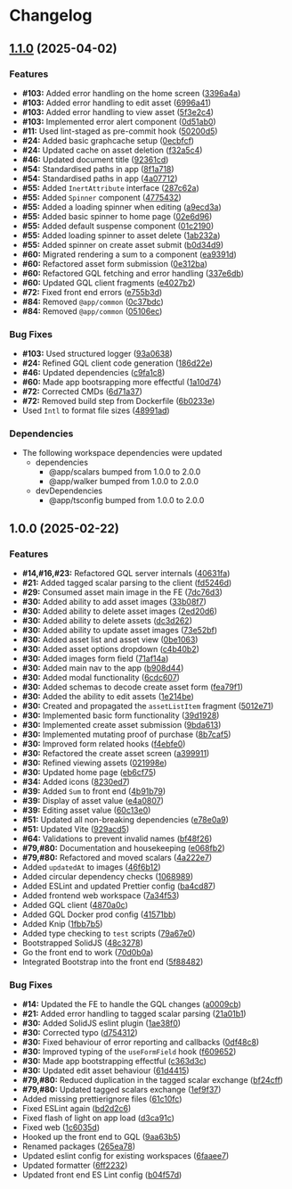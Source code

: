 # Changelog

## [1.1.0](https://github.com/jens1101/asset-register/compare/web-v1.0.0...web-v1.1.0) (2025-04-02)


### Features

* **#103:** Added error handling on the home screen ([3396a4a](https://github.com/jens1101/asset-register/commit/3396a4a97b110b9728936ec494daf26e089febb7))
* **#103:** Added error handling to edit asset ([6996a41](https://github.com/jens1101/asset-register/commit/6996a4175fef10c1e2c26cd19639a2560895458c))
* **#103:** Added error handling to view asset ([5f3e2c4](https://github.com/jens1101/asset-register/commit/5f3e2c43ec9dec94d45273cb8c6d58b41d122e07))
* **#103:** Implemented error alert component ([0d51ab0](https://github.com/jens1101/asset-register/commit/0d51ab0e46d6d562ff3b41fd47e69d29cda34e0a))
* **#11:** Used lint-staged as pre-commit hook ([50200d5](https://github.com/jens1101/asset-register/commit/50200d59a04228a145801baf01f8f833f87a84b1))
* **#24:** Added basic graphcache setup ([0ecbfcf](https://github.com/jens1101/asset-register/commit/0ecbfcfdee115f4aa89b551a82358b164c646dbd))
* **#24:** Updated cache on asset deletion ([f32a5c4](https://github.com/jens1101/asset-register/commit/f32a5c4f57b5526f18f048043efd562d0eced1fc))
* **#46:** Updated document title ([92361cd](https://github.com/jens1101/asset-register/commit/92361cd6a14fbb2b9b2b949924b3cb2cfd789c2f))
* **#54:** Standardised paths in app ([8f1a718](https://github.com/jens1101/asset-register/commit/8f1a7189d4f122ca54ca3bacee9398ea8f748fc4))
* **#54:** Standardised paths in app ([4a07712](https://github.com/jens1101/asset-register/commit/4a07712aa18f5e884a8ac3157fd77c1829ed8349))
* **#55:** Added `InertAttribute` interface ([287c62a](https://github.com/jens1101/asset-register/commit/287c62af83f3cf668f856e2f44dafb2079138730))
* **#55:** Added `Spinner` component ([4775432](https://github.com/jens1101/asset-register/commit/47754325b249f5f84f29af419d99cd30c9a3a44d))
* **#55:** Added a loading spinner when editing ([a9ecd3a](https://github.com/jens1101/asset-register/commit/a9ecd3a0dfcb81e562943966c4cdfe906e8106bc))
* **#55:** Added basic spinner to home page ([02e6d96](https://github.com/jens1101/asset-register/commit/02e6d9673caa15287d02f6d56207991bdfb0bb1f))
* **#55:** Added default suspense component ([01c2190](https://github.com/jens1101/asset-register/commit/01c2190a54a6f2f96f20635762a267395df48ef0))
* **#55:** Added loading spinner to asset delete ([1ab232a](https://github.com/jens1101/asset-register/commit/1ab232a2fe32bea417e5ccdbef2b1cf9f9f8b2aa))
* **#55:** Added spinner on create asset submit ([b0d34d9](https://github.com/jens1101/asset-register/commit/b0d34d9d2867985b879c85bcd313786f9be6cccb))
* **#60:** Migrated rendering a sum to a component ([ea9391d](https://github.com/jens1101/asset-register/commit/ea9391d6d361e689a4ac854ccd5dd7e811d2c5ba))
* **#60:** Refactored asset form submission ([0e312ba](https://github.com/jens1101/asset-register/commit/0e312bac3f0de8d68626bcdcf42d51485181d8c6))
* **#60:** Refactored GQL fetching and error handling ([337e6db](https://github.com/jens1101/asset-register/commit/337e6dbc59180de91455e1d34f8d2459056dfba3))
* **#60:** Updated GQL client fragments ([e4027b2](https://github.com/jens1101/asset-register/commit/e4027b2e00fbc68ef63a076379a33326e9950285))
* **#72:** Fixed front end errors ([e755b3d](https://github.com/jens1101/asset-register/commit/e755b3dc96e215cd5b52faa67ed5284238db3d8f))
* **#84:** Removed `@app/common` ([0c37bdc](https://github.com/jens1101/asset-register/commit/0c37bdc112ee75ea8a3dd5add6ea3be5f9514448))
* **#84:** Removed `@app/common` ([05106ec](https://github.com/jens1101/asset-register/commit/05106ece02a2bb1d87162f51b5cd146ee1934703))


### Bug Fixes

* **#103:** Used structured logger ([93a0638](https://github.com/jens1101/asset-register/commit/93a06385f4188ed851ee8c89846730e605b50a25))
* **#24:** Refined GQL client code generation ([186d22e](https://github.com/jens1101/asset-register/commit/186d22e55758d3148653911897a5fb30397360ef))
* **#46:** Updated dependencies ([c9fa1c8](https://github.com/jens1101/asset-register/commit/c9fa1c80ff73a49f5bfaf65230c5c1c54b844145))
* **#60:** Made app bootsrapping more effectful ([1a10d74](https://github.com/jens1101/asset-register/commit/1a10d7464d8b3a47758a0b259fcb28dd9fe986b7))
* **#72:** Corrected CMDs ([6d71a37](https://github.com/jens1101/asset-register/commit/6d71a37e0f145a5665626c4017f51c35c65a2789))
* **#72:** Removed build step from Dockerfile ([6b0233e](https://github.com/jens1101/asset-register/commit/6b0233e648ffa9402a8028fd8ed37267ed6511aa))
* Used `Intl` to format file sizes ([48991ad](https://github.com/jens1101/asset-register/commit/48991ad3572c324617a13af85c9242362fc46067))


### Dependencies

* The following workspace dependencies were updated
  * dependencies
    * @app/scalars bumped from 1.0.0 to 2.0.0
    * @app/walker bumped from 1.0.0 to 2.0.0
  * devDependencies
    * @app/tsconfig bumped from 1.0.0 to 2.0.0

## 1.0.0 (2025-02-22)


### Features

* **#14,#16,#23:** Refactored GQL server internals ([40631fa](https://github.com/jens1101/asset-register/commit/40631fa1a52bcabca25b71d246315cd550ae0e61))
* **#21:** Added tagged scalar parsing to the client ([fd5246d](https://github.com/jens1101/asset-register/commit/fd5246dd4cbd353d8b6e6175410d3e325ecda607))
* **#29:** Consumed asset main image in the FE ([7dc76d3](https://github.com/jens1101/asset-register/commit/7dc76d3e0644517bfddaa57e9b3eb61906551fc3))
* **#30:** Added ability to add asset images ([33b08f7](https://github.com/jens1101/asset-register/commit/33b08f7675ea1fd252573bfbbaaf10364ae45249))
* **#30:** Added ability to delete asset images ([2ed20d6](https://github.com/jens1101/asset-register/commit/2ed20d62bfa6b81a0d4d7d9554f575cde376c8f4))
* **#30:** Added ability to delete assets ([dc3d262](https://github.com/jens1101/asset-register/commit/dc3d262ea3d833aa8fb28744e44118df7c47d57c))
* **#30:** Added ability to update asset images ([73e52bf](https://github.com/jens1101/asset-register/commit/73e52bfdad295ecc6a6cc6c56f9ac48bd08453ea))
* **#30:** Added asset list and asset view ([0be1063](https://github.com/jens1101/asset-register/commit/0be1063eba0985483d1d4548e2786552b05f2a6b))
* **#30:** Added asset options dropdown ([c4b40b2](https://github.com/jens1101/asset-register/commit/c4b40b23887ca8083b60a21b5af20dd99955a4dd))
* **#30:** Added images form field ([71af14a](https://github.com/jens1101/asset-register/commit/71af14ad63bff459351ff8fdbd18dff9366fd100))
* **#30:** Added main nav to the app ([b908d44](https://github.com/jens1101/asset-register/commit/b908d44ffbb250cff90a393836d41ee5ecfc94c5))
* **#30:** Added modal functionality ([6cdc607](https://github.com/jens1101/asset-register/commit/6cdc607e49d43c7dd4f7c6c357349c8e2e743c0e))
* **#30:** Added schemas to decode create asset form ([fea79f1](https://github.com/jens1101/asset-register/commit/fea79f155fd36917bc0963ecb8fc121d201a1de6))
* **#30:** Added the ability to edit assets ([1e214be](https://github.com/jens1101/asset-register/commit/1e214be4ad315fb15e62f640df5020c769093c5f))
* **#30:** Created and propagated the `assetListItem` fragment ([5012e71](https://github.com/jens1101/asset-register/commit/5012e715f1063299ffcf656a815c2a51a665e519))
* **#30:** Implemented basic form functionality ([39d1928](https://github.com/jens1101/asset-register/commit/39d1928fdf826a97ddfc7abf6d326aef5e8dfec9))
* **#30:** Implemented create asset submission ([9bda613](https://github.com/jens1101/asset-register/commit/9bda613edbc3875d3d95e231b167e05df72196ea))
* **#30:** Implemented mutating proof of purchase ([8b7caf5](https://github.com/jens1101/asset-register/commit/8b7caf5414301ebc3886864c924c03cf5ef6567c))
* **#30:** Improved form related hooks ([f4ebfe0](https://github.com/jens1101/asset-register/commit/f4ebfe043f9f72c0e3e25dd6e87b6e3df332ef8f))
* **#30:** Refactored the create asset screen ([a399911](https://github.com/jens1101/asset-register/commit/a39991163512c66c1f760853426cf9b50bba4422))
* **#30:** Refined viewing assets ([021998e](https://github.com/jens1101/asset-register/commit/021998e330d3c5554637062382380a54cb5ececc))
* **#30:** Updated home page ([eb6cf75](https://github.com/jens1101/asset-register/commit/eb6cf757706292d20f65d4c52fd0025a049aa9ef))
* **#34:** Added icons ([8230ed7](https://github.com/jens1101/asset-register/commit/8230ed7b3df9f3b97bdf0a3e7231d5f069422ddf))
* **#39:** Added `Sum` to front end ([4b91b79](https://github.com/jens1101/asset-register/commit/4b91b79b6068b243a72d65827cc08caadb3bebcc))
* **#39:** Display of asset value ([e4a0807](https://github.com/jens1101/asset-register/commit/e4a080701e57923504be323cf82d4f1bb2066658))
* **#39:** Editing asset value ([60c13e0](https://github.com/jens1101/asset-register/commit/60c13e092d66189138f3c482a33181ea8ff72d2b))
* **#51:** Updated all non-breaking dependencies ([e78e0a9](https://github.com/jens1101/asset-register/commit/e78e0a998ab0ce5ac7dba0712489b0711d4344ec))
* **#51:** Updated Vite ([929acd5](https://github.com/jens1101/asset-register/commit/929acd54417270659ec156294ed7472f5c44e5bb))
* **#64:** Validations to prevent invalid names ([bf48f26](https://github.com/jens1101/asset-register/commit/bf48f264f2e1d81a742a12d0790494ff5197995b))
* **#79,#80:** Documentation and housekeeping ([e068fb2](https://github.com/jens1101/asset-register/commit/e068fb29359c9b56e752af2ec3a009f357af1ae5))
* **#79,#80:** Refactored and moved scalars ([4a222e7](https://github.com/jens1101/asset-register/commit/4a222e71e8e147653cacab16f8ec660205bc494b))
* Added `updatedAt` to images ([46f6b12](https://github.com/jens1101/asset-register/commit/46f6b124a410feccc971cf0a0a280a440f592b84))
* Added circular dependency checks ([1068989](https://github.com/jens1101/asset-register/commit/1068989b36b6b2c4eb646d68563e1d3fdac64c15))
* Added ESLint and updated Prettier config ([ba4cd87](https://github.com/jens1101/asset-register/commit/ba4cd87df53e9efeb14039bc6f0f73e5ac7d50b7))
* Added frontend web workspace ([7a34f53](https://github.com/jens1101/asset-register/commit/7a34f531232d20689e15e55b662b0c439dfcb7c0))
* Added GQL client ([4870a0c](https://github.com/jens1101/asset-register/commit/4870a0ce33a27366e87c5ff0beeee17e980b6b79))
* Added GQL Docker prod config ([41571bb](https://github.com/jens1101/asset-register/commit/41571bb50470391b8b46e9bff99002f4061cabf8))
* Added Knip ([1fbb7b5](https://github.com/jens1101/asset-register/commit/1fbb7b54b19f175cab1e4d6674a1151ffa334310))
* Added type checking to `test` scripts ([79a67e0](https://github.com/jens1101/asset-register/commit/79a67e0d34c4c5d3366b508e2244cd0e9abd294b))
* Bootstrapped SolidJS ([48c3278](https://github.com/jens1101/asset-register/commit/48c327856ff8e3d61f559d9aeff5eaa5394d252e))
* Go the front end to work ([70d0b0a](https://github.com/jens1101/asset-register/commit/70d0b0ab05ba049622c56975a8c229866dc696f6))
* Integrated Bootstrap into the front end ([5f88482](https://github.com/jens1101/asset-register/commit/5f884827e1cb69c009313dce59481c3b8f7d7c04))


### Bug Fixes

* **#14:** Updated the FE to handle the GQL changes ([a0009cb](https://github.com/jens1101/asset-register/commit/a0009cbd38fb28c935cb5ea4ff721d93139a068c))
* **#21:** Added error handling to tagged scalar parsing ([21a01b1](https://github.com/jens1101/asset-register/commit/21a01b19dd1b3e85bfe8bc43dfde6d4af6f1ec13))
* **#30:** Added SolidJS eslint plugin ([1ae38f0](https://github.com/jens1101/asset-register/commit/1ae38f06442ef738c520699163ec989a3a9fa040))
* **#30:** Corrected typo ([d754312](https://github.com/jens1101/asset-register/commit/d75431282ca877b66ad8753e7499a4fd53f13d4a))
* **#30:** Fixed behaviour of error reporting and callbacks ([0df48c8](https://github.com/jens1101/asset-register/commit/0df48c8fdcd4c0e3d90bf9e7036011817211fe23))
* **#30:** Improved typing of the `useFormField` hook ([f609652](https://github.com/jens1101/asset-register/commit/f609652bf0af802c84d4c3fab4d8a323a2bd78c1))
* **#30:** Made app bootstrapping effectful ([c363d3c](https://github.com/jens1101/asset-register/commit/c363d3c2e7d5e060843060632e07437b89ea9981))
* **#30:** Updated edit asset behaviour ([61d4415](https://github.com/jens1101/asset-register/commit/61d4415ff53dd65da3fdf6237d55c9329ab9d553))
* **#79,#80:** Reduced duplication in the tagged scalar exchange ([bf24cff](https://github.com/jens1101/asset-register/commit/bf24cfff5071968c27aa17a0fb0e33321649d567))
* **#79,#80:** Updated tagged scalars exchange ([1ef9f37](https://github.com/jens1101/asset-register/commit/1ef9f372f6cbc90e430daa7f96457058a08018a8))
* Added missing prettierignore files ([61c10fc](https://github.com/jens1101/asset-register/commit/61c10fc736825e50c98511146973a70cddd99f37))
* Fixed ESLint again ([bd2d2c6](https://github.com/jens1101/asset-register/commit/bd2d2c64912546d7be615232966b2531052e1616))
* Fixed flash of light on app load ([d3ca91c](https://github.com/jens1101/asset-register/commit/d3ca91c3428dc0234c9921d74811d3d46cd2fbd0))
* Fixed web ([1c6035d](https://github.com/jens1101/asset-register/commit/1c6035d7ebeb701589bf44ba1feab0a1d1c709b9))
* Hooked up the front end to GQL ([9aa63b5](https://github.com/jens1101/asset-register/commit/9aa63b54998b08f6380c448324775a0cce8c4131))
* Renamed packages ([265ea78](https://github.com/jens1101/asset-register/commit/265ea781907997654e93783f7ecf584ed27299ee))
* Updated eslint config for existing workspaces ([6faaee7](https://github.com/jens1101/asset-register/commit/6faaee7046e62ae6e0210ecb964940e1f08a5c87))
* Updated formatter ([6ff2232](https://github.com/jens1101/asset-register/commit/6ff22325db3385c96de305c02218be34676f24fe))
* Updated front end ES Lint config ([b04f57d](https://github.com/jens1101/asset-register/commit/b04f57d6ef09b7c4eefd15256316d01273060d0a))
